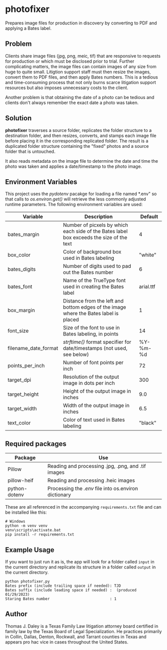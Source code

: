 # photofixer
Prepares image files for production in discovery by converting to PDF and applying a Bates label.

## Problem

Clients share image files (jpg, png, meic, tif) that are responsive to requests for production or which must be disclosed prior to trial. Further complicating matters, the image files can contain images of any size from huge to quite small. Litigtion support staff must then resize the images, convert them to PDF files, and then apply Bates numbers. This is a tedious and time-consuming process that not only burns scarce litigation support resources but also imposes unnecessary costs to the client.

Another problem is that obtaining the date of a photo can be tedious and clients don't always remember the exact date a photo was taken.

## Solution

**photofixer** traverses a source folder, replicates the folder structure to a destination folder, and then resizes, converts, and stamps each image file before placing it in the corresponding replicated folder. The result is a duplicated folder structure containing the "fixed" photos and a source folder that is untouched.

It also reads metadata on the image file to determine the date and time the photo was taken and applies a date/timestamp to the photo image.

## Environment Variables

This project uses the *pydotenv* pacakge for loading a file named *.env" so that calls to *os.environ.get()* will retrieve the less commonly adjusted runtime parameters. The following environment variables are used:

Variable | Description | Default
---------|-------------|--------
bates_margin | Number of picxels by which each side of the Bates label box exceeds the size of the text | 4
box_color | Color of background box used in Bates labeling | "white"
bates_digits | Number of digits used to pad out the Bates number | 6
bates_font | Name of the TrueType font used in creating the Bates label | arial.ttf
box_margin | Distance from the left and bottom edges of the image where the Bates label is placed | 1
font_size | Size of the font to use in Bates labeling, in points | 14
filename_date_format | *strftime()* format specifier for date/timestamps (not used, see below) | %Y-%m-%d
points_per_inch | Number of font points per inch | 72
target_dpi | Resolution of the output image in dots per inch | 300
target_height | Height of the output image in inches | 9.0
target_width | Width of the output image in inches | 6.5
text_color | Color of text used in Bates labeling | "black"

## Required packages

Package | Use
--------|-----
Pillow | Reading and processing .jpg, .png, and .tif images
pillow-heif | Reading and processing .heic images
python-dotenv | Processing the *.env* file into os.environ dictionary

These are all referenced in the accompanying ```requirements.txt``` file and can be installed like this:

```
# Windows
python -m venv venv
venv\scripts\activate.bat
pip install -r requirements.txt
```

## Example Usage

If you want to just run it as is, the app will look for a folder called ```input``` in the current directory and replicate its structure in a folder called ```output``` in the current directory.

```
python photofixer.py
Bates prefix (include trailing space if needed): TJD
Bates suffix (include leading space if needed) :  (produced 01/29/2023)
Staring Bates number                           : 1
```
## Author

Thomas J. Daley is a Texas Family Law litigation attorney board certified in family law by the Texas Board of Legal Specialization. He practices primarily in Collin, Dallas, Denton, Rockwall, and Tarrant counties in Texas and appears pro hac vice in cases throughout the United States.
